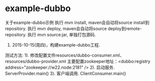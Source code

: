 # example-dubbo
关于example-dubbo示例
执行 mvn install, maven会自动将source install到repository. 
执行 mvn deploy, maven会自动将source deploy到remote-repository. 
执行 mvn source:jar, 单独打包源码. 

1. 2015-10-15(周四)，构建example-dubbo工程.

测试方法:
1). 修改配置文件resources/dubbo-consumer.xml、resources/dubbo-provider.xml 
    主要配置zookeeper地址：<dubbo:registry address="zookeeper://w22.node:2181" /> 
2). 启动服务.   ServerProvider.main() 
3). 客户端调用.  ClientConsumer.main() 

